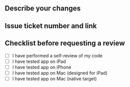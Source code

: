## Describe your changes

## Issue ticket number and link

## Checklist before requesting a review
- [ ] I have performed a self-review of my code
- [ ] I have tested app on iPad
- [ ] I have tested app on iPhone
- [ ] I have tested app on Mac (designed for iPad)
- [ ] I have tested app on Mac (native target) 
